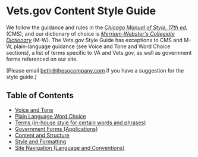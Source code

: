 # Vets.gov Content Style Guide

We follow the guidance and rules in the *[Chicago Manual of Style, 17th ed.](http://www.chicagomanualofstyle.org/home.html)* (CMS), and our dictionary of choice is [*Merriam-Webster's Collegiate Dictionary*](http://www.merriam-webster.com/) (M-W). The Vets.gov Style Guide has exceptions to CMS and M-W, plain-language guidance (see Voice and Tone and Word Choice sections), a list of terms specific to VA and Vets.gov, as well as government forms referenced on our site.

(Please email beth@thesocompany.com if you have a suggestion for the style guide.)

## Table of Contents

- [Voice and Tone](https://github.com/department-of-veterans-affairs/vets.gov-content-style-guide/blob/master/voice-and-tone.md)
- [Plain Language Word Choice](https://github.com/department-of-veterans-affairs/vets.gov-content-style-guide/blob/master/word-choice.md)
- [Terms (in-house style for certain words and phrases)](https://github.com/department-of-veterans-affairs/vets.gov-content-style-guide/blob/master/terms.md)
- [Government Forms (Applications)](https://github.com/department-of-veterans-affairs/vets.gov-content-style-guide/blob/master/forms.md)
- [Content and Structure](https://github.com/department-of-veterans-affairs/vets.gov-content-style-guide/blob/master/content-and-structure.md)
- [Style and Formatting](https://github.com/department-of-veterans-affairs/vets.gov-content-style-guide/blob/master/style-and-formatting.md)
- [Site Navigation (Language and Conventions)](https://github.com/department-of-veterans-affairs/vets.gov-content-style-guide/blob/master/site-navigation.md)
